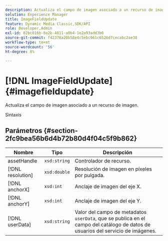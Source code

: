 ```yaml
---
description: Actualiza el campo de imagen asociado a un recurso de imagen.
solution: Experience Manager
title: ImageFieldUpdate
feature: Dynamic Media Classic,SDK/API
role: Developer,Admin
exl-id: 82bc016b-8a2b-4811-a0b4-1e2a93add3b6
source-git-commit: f42378a20b58e4c5ebc961c6526d7cecabc2ae38
workflow-type: tm+mt
source-wordcount: '56'
ht-degree: 8%

---
```


# [!DNL ImageFieldUpdate]{#imagefieldupdate}

Actualiza el campo de imagen asociado a un recurso de imagen.

Sintaxis

## Parámetros {#section-2fc9bea56b6d4b72b80d4f04c5f9b862}

| Nombre | Tipo | Descripción |
|---|---|---|
| assetHandle | `xsd:string` | Controlador de recurso. |
| [!DNL resolution] | `xsd:double` | Resolución de imagen en píxeles por pulgada. |
| [!DNL anchorX] | `xsd:int` | Anclaje de imagen del eje X. |
| [!DNL anchorY] | `xsd:int` | Anclaje de imagen del eje Y. |
| [!DNL userData] | `xsd:string` | Valor del campo de metadatos `userData`, que se publica en el campo del catálogo de datos de usuarios del servicio de imágenes. |
